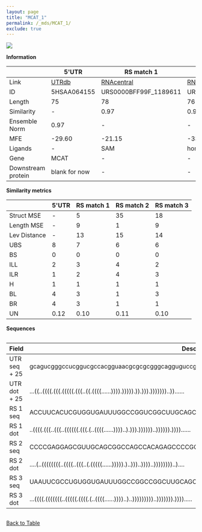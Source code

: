 ```yaml
---
layout: page
title: "MCAT_1"
permalink: /_mds/MCAT_1/
exclude: true
---
```




![](../../alns_9.28.22/aln_5HSAA064155_0.992.png?raw=true)


**Information**

| | 5'UTR       | RS match 1   | RS match 2  | RS match 3 |
| ---- | ----------- | ----------- | ----------- | ----------- |
| Link | <a href="http://utrdb.ba.itb.cnr.it/getutr/5HSAA064155/1" target="_blank" rel="noopener noreferrer">UTRdb</a>   | <a href="https://rnacentral.org/rna/URS0000BFF99F/1189611" target="_blank" rel="noopener noreferrer">RNAcentral</a>     |<a href="https://rnacentral.org/rna/URS0000C10111/1795631" target="_blank" rel="noopener noreferrer">RNAcentral</a>  | <a href="https://rnacentral.org/rna/URS0000BE5287/1384459" target="_blank" rel="noopener noreferrer">RNAcentral</a>   |
| ID | 5HSAA064155     | URS0000BFF99F_1189611     | URS0000C10111_1795631     | URS0000BE5287_1384459     |
| Length | 75     |  78    | 76   |  78    |
| Similarity | - | 0.97 | 0.98 | 0.97 |
| Ensemble Norm | 0.97 | - | - | - |
| MFE | -29.60 | -21.15 | -33.23 | -26.83 |
| Ligands | - | SAM | homocysteine | SAM |
| Gene | MCAT | - | - | - |
| Downstream protein | blank for now    |    -    | -  | - |


**Similarity metrics**

| | 5'UTR       | RS match 1   | RS match 2  | RS match 3 |
| ---- | ----------- | ----------- | ----------- | ----------- |
| Struct MSE | - | 5 | 35 | 18 |
| Length MSE | - | 9 | 1 | 9 |
| Lev Distance | - | 13 | 15 | 14 |
| UBS| 8 | 7 | 6 | 6 |
| BS | 0 | 0 | 0 | 0 |
| ILL | 2 | 3 | 4 | 2 |
| ILR | 1 | 2 | 4 | 3 |
| H | 1 | 1 | 1 | 1 |
| BL | 4 | 3 | 1 | 3 |
| BR | 4 | 3 | 1 | 1 |
| UN | 0.12 | 0.10 | 0.11 | 0.10 |

**Sequences**


<div style="overflow-x:auto;">

<table>
<colgroup>
<col width="30%" />
<col width="70%" />
</colgroup>
<thead>
<tr class="header">
<th>Field</th>
<th>Description</th>
</tr>
</thead>
<tbody>
<tr>
<td markdown="span">UTR seq + 25 </td>
<td markdown="span"> gcagucgggccucggucgccacgguaacgcgcgcgggcagguguccgaccATGAGCGTCCGGGTCGCACGGGTAG </td>
</tr>
<tr>
<td markdown="span">UTR dot + 25  </td>
<td markdown="span"> ...((..((((.(((.(((((.(((..((.((((......)))).))))).)).))).)))))))..))......
</td>
</tr>


<tr>
<td markdown="span">RS 1 seq </td>
<td markdown="span"> ACCUUCACUCGUGGUGAUUUGGCCGGUCGGCUUGCAGCCACGUAAAACAAUUCGCUAAAAGGCCGAGCGAAGCAGAAU
</td>
</tr>


<tr>
<td markdown="span">RS 1 dot </td>
<td markdown="span"> ..((((.(((..(((..((((((.(((.(..((((......))))..).))).))))))..)))))).))))......
</td>
</tr>


<tr>
<td markdown="span">RS 2 seq </td>
<td markdown="span"> CCCCGAGGAGCGUUGCAGCGGCCAGCCACAGAGCCCCGCCAGGCUCGGGUGUUCUCCGCAACGACGCUCACCUGAC
</td>
</tr>


<tr>
<td markdown="span">RS 2 dot </td>
<td markdown="span"> ....(..((((((((..((((..(((..(.(((((......))))).)..)))..))))..))))))))..)....
</td>
</tr>


<tr>
<td markdown="span">RS 3 seq </td>
<td markdown="span"> UAAUUCGCCUGUGGUGAUUUGGCCGGCCGGCUUGCAGCCACGUAAAACAAGUCGCUAAAAGGCCGCGGACGAGACACU
</td>
</tr>


<tr>
<td markdown="span">RS 3 dot </td>
<td markdown="span"> ...((((.(((((((..(((((.((((.(..((((......))))..)..)))))))))..))))))).)))).....
</td>
</tr>

</tbody>
</table>


</div>


[Back to Table](../../display)
